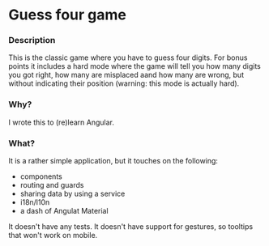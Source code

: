 # Guess four game

### Description 
This is the classic game where you have to guess four digits. For bonus points it includes a hard mode where the game will tell you how many digits you got right, how many are misplaced aand how many are wrong, but without indicating their position (warning: this mode is actually hard).

### Why?
I wrote this to (re)learn Angular. 

### What?
It is a rather simple application, but it touches on the following:
  - components
  - routing and guards
  - sharing data by using a service
  - i18n/l10n
  - a dash of Angulat Material

It doesn't have any tests. It doesn't have support for gestures, so tooltips that won't work on mobile.
